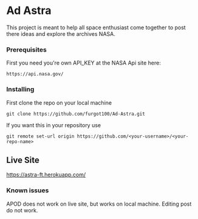# Ad Astra
This project is meant to help all space enthusiast come together to post there ideas and explore the archives NASA.
### Prerequisites
First you need you're own API_KEY at the NASA Api site here:
```
https://api.nasa.gov/
```
### Installing
First clone the repo on your local machine 
```
git clone https://github.com/furgot100/Ad-Astra.git
```
If you want this in your repository use 
```
git remote set-url origin https://github.com/<your-username>/<your-repo-name>
```
## Live Site
https://astra-ft.herokuapp.com/

### Known issues
APOD does not work on live site, but works on local machine.
Editing post do not work.
 
